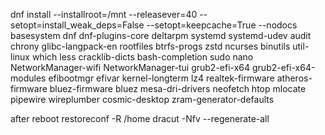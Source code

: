 dnf install   --installroot=/mnt   --releasever=40   --setopt=install_weak_deps=False   --setopt=keepcache=True   --nodocs   basesystem dnf dnf-plugins-core deltarpm systemd systemd-udev audit chrony glibc-langpack-en rootfiles btrfs-progs zstd ncurses binutils util-linux which less cracklib-dicts bash-completion sudo nano NetworkManager-wifi NetworkManager-tui grub2-efi-x64 grub2-efi-x64-modules efibootmgr efivar kernel-longterm lz4 realtek-firmware atheros-firmware bluez-firmware bluez mesa-dri-drivers neofetch htop mlocate pipewire wireplumber cosmic-desktop zram-generator-defaults

after reboot
restoreconf -R /home
dracut -Nfv --regenerate-all
